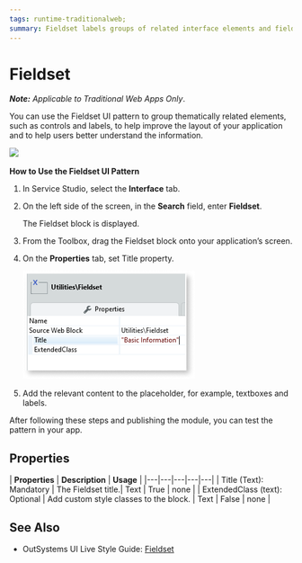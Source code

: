 ```yaml
---
tags: runtime-traditionalweb; 
summary: Fieldset labels groups of related interface elements and fields.
---
```


# Fieldset

**_Note:_**  _Applicable to Traditional Web Apps Only_.

You can use the Fieldset UI pattern to group thematically related elements, such as controls and labels, to help improve the layout of your application and to help users better understand the information.

![](<images/fieldset-image-1.png>)

**How to Use the Fieldset UI Pattern**

1. In Service Studio, select the **Interface** tab.

2. On the left side of the screen, in the **Search** field, enter **Fieldset**.

    The Fieldset block is displayed.

    [//]: # (Add Fieldset icon here)

3. From the Toolbox, drag the Fieldset block onto your application’s screen.
4. On the **Properties** tab, set Title property.

    ![](<images/fieldset-image-5.png>)

5.  Add the relevant content to the placeholder, for example, textboxes and labels.    

After following these steps and publishing the module, you can test the pattern in your app.
    
## Properties

| **Properties** |  **Description** |  **Usage** |
|---|---|---|---|---|
| Title (Text): Mandatory   |  The Fieldset title.| Text | True | none |
| ExtendedClass (text): Optional  |  Add custom style classes to the block. |  Text | False | none |



## See Also
* OutSystems UI Live Style Guide: [Fieldset](https://outsystemsui.outsystems.com/WebStyleGuidePreview/Fieldset.aspx)

